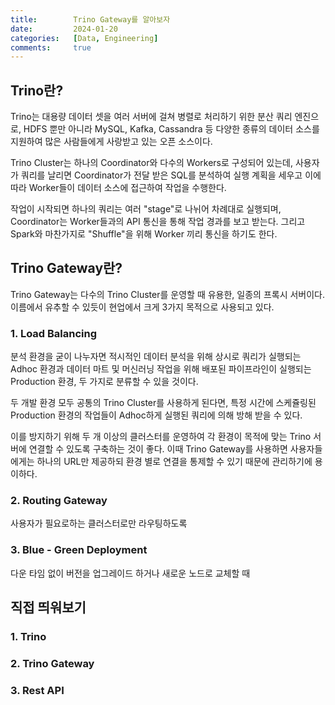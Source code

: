 ```yaml
---
title:        Trino Gateway를 알아보자
date:         2024-01-20
categories:   [Data, Engineering]
comments:     true
---
```


<!-- <style>
H2 { color: #d2691e }
H3 { color: #cd853f }
H4 { color: #deb887 }
</style> -->

## Trino란?

Trino는 대용량 데이터 셋을 여러 서버에 걸쳐 병렬로 처리하기 위한 분산 쿼리 엔진으로, HDFS 뿐만 아니라 MySQL, Kafka, Cassandra 등 다양한 종류의 데이터 소스를 지원하여 많은 사람들에게 사랑받고 있는 오픈 소스이다.

Trino Cluster는 하나의 Coordinator와 다수의 Workers로 구성되어 있는데, 사용자가 쿼리를 날리면 Coordinator가 전달 받은 SQL를 분석하여 실행 계획을 세우고 이에 따라 Worker들이 데이터 소스에 접근하여 작업을 수행한다.

작업이 시작되면 하나의 쿼리는 여러 "stage"로 나뉘어 차례대로 실행되며, Coordinator는 Worker들과의 API 통신을 통해 작업 경과를 보고 받는다. 그리고 Spark와 마찬가지로 "Shuffle"을 위해 Worker 끼리 통신을 하기도 한다.

## Trino Gateway란?

Trino Gateway는 다수의 Trino Cluster를 운영할 때 유용한, 일종의 프록시 서버이다. 이름에서 유추할 수 있듯이 현업에서 크게 3가지 목적으로 사용되고 있다.

### 1. Load Balancing

분석 환경을 굳이 나누자면 적시적인 데이터 분석을 위해 상시로 쿼리가 실행되는 Adhoc 환경과 데이터 마트 및 머신러닝 작업을 위해 배포된 파이프라인이 실행되는 Production 환경, 두 가지로 분류할 수 있을 것이다.

두 개발 환경 모두 공통의 Trino Cluster를 사용하게 된다면, 특정 시간에 스케쥴링된 Production 환경의 작업들이 Adhoc하게 실행된 쿼리에 의해 방해 받을 수 있다.

이를 방지하기 위해 두 개 이상의 클러스터를 운영하여 각 환경이 목적에 맞는 Trino 서버에 연결할 수 있도록 구축하는 것이 좋다. 이때 Trino Gateway를 사용하면 사용자들에게는 하나의 URL만 제공하되 환경 별로 연결을 통제할 수 있기 때문에 관리하기에 용이하다.

### 2. Routing Gateway

사용자가 필요로하는 클러스터로만 라우팅하도록


### 3. Blue - Green Deployment

다운 타임 없이 버전을 업그레이드 하거나 새로운 노드로 교체할 때


## 직접 띄워보기

### 1. Trino

### 2. Trino Gateway

### 3. Rest API


